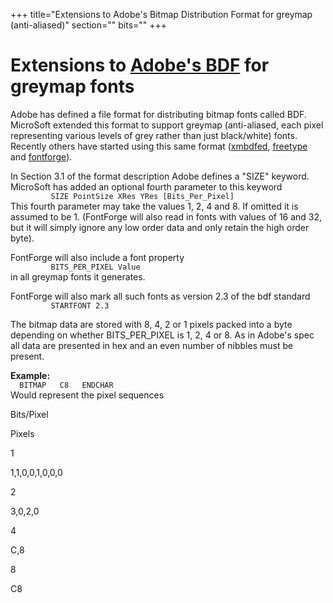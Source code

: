 +++
title="Extensions to Adobe's Bitmap Distribution Format for greymap (anti-aliased)"
section=""
bits=""
+++


Extensions to [Adobe's BDF](http://partners.adobe.com/asn/developer/PDFS/TN/5005.BDF_Spec.pdf) for greymap fonts
================================================================================================================

Adobe has defined a file format for distributing bitmap fonts called
BDF. MicroSoft extended this format to support greymap (anti-aliased,
each pixel representing various levels of grey rather than just
black/white) fonts. Recently others have started using this same format
([xmbdfed](http://crl.nmsu.edu/~mleisher/xmbdfed.html),
[freetype](http://freetype.sf.net/) and [fontforge](index.html)).

In Section 3.1 of the format description Adobe defines a "SIZE" keyword.
MicroSoft has added an optional fourth parameter to this keyword\
 `         SIZE PointSize XRes YRes [Bits_Per_Pixel]`\
 This fourth parameter may take the values 1, 2, 4 and 8. If omitted it
is assumed to be 1. (FontForge will also read in fonts with values of 16
and 32, but it will simply ignore any low order data and only retain the
high order byte).

FontForge will also include a font property\
 `         BITS_PER_PIXEL Value`\
 in all greymap fonts it generates.

FontForge will also mark all such fonts as version 2.3 of the bdf
standard \
 `         STARTFONT 2.3`

The bitmap data are stored with 8, 4, 2 or 1 pixels packed into a byte
depending on whether BITS\_PER\_PIXEL is 1, 2, 4 or 8. As in Adobe's
spec all data are presented in hex and an even number of nibbles must be
present.

**Example:**\
 `  BITMAP   C8   ENDCHAR`\
 Would represent the pixel sequences

Bits/Pixel

Pixels

1

1,1,0,0,1,0,0,0

2

3,0,2,0

4

C,8

8

C8



